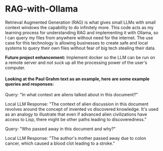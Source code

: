 # RAG-with-Ollama
Retrieval Augmented Generation (RAG) is what gives small LLMs with small context windows the capability to do infinitely more. This code acts as my learning process for understanding RAG and implementing it with Ollama, so I can query my files from anywhere without need for the internet. The use case for this technology is allowing businesses to create safe and local systems to query their own files without fear of big tech stealing their data.

**Future project enhancement:** Implement docker so the LLM can be run on a remote server and not suck up all the processing power of the user's computer.


#### Looking at the Paul Grahm text as an example, here are some example queries and responses:
Query: "In what context are aliens talked about in this document?"

Local LLM Response: "The context of alien discussion in this document revolves around the concept of invented vs discovered knowledge. It's used as an analogy to illustrate that even if advanced alien civilizations have access to Lisp, there might be other paths leading to discoveredness."

Query: "Who passed away in this document and why?"

Local LLM Response: "The author's mother passed away due to colon cancer, which caused a blood clot leading to a stroke."
